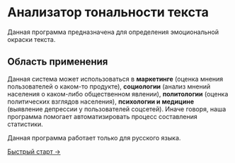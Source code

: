# Анализатор тональности текста
Данная программа предназначена для определения эмоциональной окраски текста.

## Область применения
Данная система может использоваться в **маркетинге** (оценка мнения пользователей о каком-то продукте), **социологии** 
(анализ мнений населения о каком-либо общественном явлении), **политологии** (оценка политических взглядов населения), 
**психологии и медицине** (выявление депрессии у пользователей соцсетей). Иначе говоря, наша программа помогает 
автоматизировать процесс составления статистики.

Данная программа работает только для русского языка. 

[Быстрый старт →](./quick_start.md)
